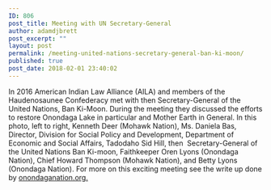 ```yaml
---
ID: 806
post_title: Meeting with UN Secretary-General
author: adamdjbrett
post_excerpt: ""
layout: post
permalink: /meeting-united-nations-secretary-general-ban-ki-moon/
published: true
post_date: 2018-02-01 23:40:02
---
```

In 2016 American Indian Law Alliance (AILA) and members of the Haudenosaunee Confederacy met with then Secretary-General of the United Nations, Ban Ki-Moon. During the meeting they discussed the efforts to restore Onondaga Lake in particular and Mother Earth in General. In this photo, left to right, Kenneth Deer (Mohawk Nation), Ms. Daniela Bas, Director, Division for Social Policy and Development, Department of Economic and Social Affairs, Tadodaho Sid Hill, then  Secretary-General of the United Nations <span class="il">Ban</span> <span class="il">Ki</span>-<span class="il">moon</span>, Faithkeeper Oren Lyons (Onondaga Nation), Chief Howard Thompson (Mohawk Nation), and Betty Lyons (Onondaga Nation). For more on this exciting meeting see the write up done by [onondaganation.org.](http://www.onondaganation.org/news/2016/haudenosaunee-leaders-meet-with-united-nations-secretary-general-ban-ki-moon/)
